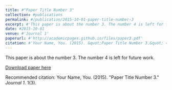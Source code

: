 ```yaml
---
title: #"Paper Title Number 3"
collection: #publications
permalink: #/publication/2015-10-01-paper-title-number-3
excerpt: #'This paper is about the number 3. The number 4 is left for future work.'
date: #2015-10-01
venue: #'Journal 1'
paperurl: #'http://academicpages.github.io/files/paper3.pdf'
citation: #'Your Name, You. (2015). &quot;Paper Title Number 3.&quot; <i>Journal 1</i>. 1(3).'
---
```

This paper is about the number 3. The number 4 is left for future work.

[Download paper here](http://academicpages.github.io/files/paper3.pdf)

Recommended citation: Your Name, You. (2015). "Paper Title Number 3." <i>Journal 1</i>. 1(3).